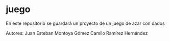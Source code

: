 # juego

En este repositorio se guardará un proyecto de un juego de azar con dados

Autores:
Juan Esteban Montoya Gómez
Camilo Ramírez Hernández
